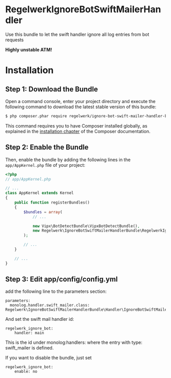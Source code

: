 # RegelwerkIgnoreBotSwiftMailerHandler

Use this bundle to let the swift handler ignore all log entries from bot requests

**Highly unstable ATM!**

Installation
============

Step 1: Download the Bundle
---------------------------

Open a command console, enter your project directory and execute the
following command to download the latest stable version of this bundle:

```bash
$ php composer.phar require regelwerk/ignore-bot-swift-mailer-handler-bundle "master@dev"
```

This command requires you to have Composer installed globally, as explained
in the [installation chapter](https://getcomposer.org/doc/00-intro.md)
of the Composer documentation.

Step 2: Enable the Bundle
-------------------------

Then, enable the bundle by adding the following lines in the `app/AppKernel.php`
file of your project:

```php
<?php
// app/AppKernel.php

// ...
class AppKernel extends Kernel
{
    public function registerBundles()
    {
        $bundles = array(
            // ...

            new Vipx\BotDetectBundle\VipxBotDetectBundle(),
            new Regelwerk\IgnoreBotSwiftMailerHandlerBundle\RegelwerkIgnoreBotSwiftMailerHandler()
        );

        // ...
    }

    // ...
}
```

Step 3: Edit app/config/config.yml
----------------------------------

add the following line to the parameters section:

```
parameters:
  monolog.handler.swift_mailer.class: Regelwerk\IgnoreBotSwiftMailerHandlerBundle\Handler\IgnoreBotSwiftMailerHandler
```

And set the swift mail handler id:

```
regelwerk_ignore_bot:
    handler: main
```
This is the id under monolog:handlers: where the entry with type: swift_mailer is defined.

If you want to disable the bundle, just set

```
regelwerk_ignore_bot:
    enable: no
```
